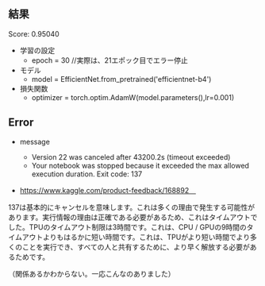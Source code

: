 ## 結果
Score: 0.95040

- 学習の設定
  - epoch = 30  //実際は、21エポック目でエラー停止
- モデル
  - model = EfficientNet.from_pretrained('efficientnet-b4')
- 損失関数
  - optimizer = torch.optim.AdamW(model.parameters(),lr=0.001)

## Error
- message
    - Version 22 was canceled after 43200.2s (timeout exceeded)
    - Your notebook was stopped because it exceeded the max allowed execution duration. Exit code: 137

- https://www.kaggle.com/product-feedback/168892　

137は基本的にキャンセルを意味します。これは多くの理由で発生する可能性があります。実行情報の理由は正確である必要があるため、これはタイムアウトでした。TPUのタイムアウト制限は3時間です。これは、CPU / GPUの9時間のタイムアウトよりもはるかに短い時間です。これは、TPUがより短い時間でより多くのことを実行でき、すべての人と共有するために、より早く解放する必要があるためです。

（関係あるかわからない。一応こんなのありました）

